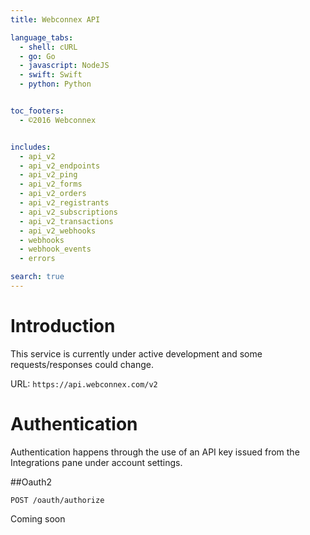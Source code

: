 ```yaml
---
title: Webconnex API

language_tabs:
  - shell: cURL
  - go: Go
  - javascript: NodeJS
  - swift: Swift
  - python: Python


toc_footers:
  - ©2016 Webconnex


includes:
  - api_v2
  - api_v2_endpoints
  - api_v2_ping
  - api_v2_forms
  - api_v2_orders
  - api_v2_registrants
  - api_v2_subscriptions
  - api_v2_transactions
  - api_v2_webhooks
  - webhooks
  - webhook_events
  - errors

search: true
---
```


# Introduction

This service is currently under active development and some requests/responses could change.

URL: `https://api.webconnex.com/v2`

# Authentication

Authentication happens through the use of an API key issued from the Integrations pane under account settings.


##Oauth2

`POST /oauth/authorize`

<aside class="notice">Coming soon</aside>
